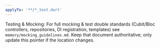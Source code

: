 ```yaml
---
applyTo: '**/*_test.dart'
---
```


Testing & Mocking: For full mocking & test double standards (Cubit/Bloc controllers, repositories, DI registration, templates) see `memory/mocking_guidelines.md`. Keep that document authoritative; only update this pointer if the location changes.